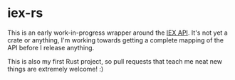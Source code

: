 # iex-rs

This is an early work-in-progress wrapper around the [IEX API][1].
It's not yet a crate or anything, I'm working towards getting a
complete mapping of the API before I release anything.

This is also my first Rust project, so pull requests that teach me
neat new things are extremely welcome! :)

[1]: https://iextrading.com/developer/docs/

